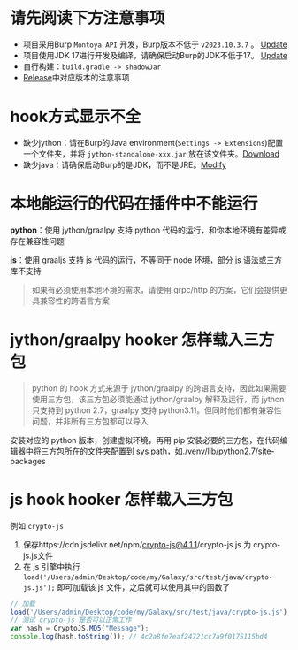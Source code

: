 # 请先阅读下方注意事项

- 项目采用Burp `Montoya API` 开发，Burp版本不低于 `v2023.10.3.7` 。 [Update](https://github.com/outlaws-bai/Galaxy?tab=readme-ov-file#%E5%B8%B8%E7%94%A8%E5%9C%B0%E5%9D%80)
- 项目使用JDK 17进行开发及编译，请确保启动Burp的JDK不低于17。 [Update](https://github.com/outlaws-bai/Galaxy?tab=readme-ov-file#%E5%B8%B8%E7%94%A8%E5%9C%B0%E5%9D%80)
- 自行构建：`build.gradle -> shadowJar`
- [Release](https://github.com/outlaws-bai/Galaxy/releases)中对应版本的注意事项

# hook方式显示不全

- 缺少jython：请在Burp的Java environment(`Settings -> Extensions`)配置一个文件夹，并将 `jython-standalone-xxx.jar` 放在该文件夹。[Download](https://www.jython.org/download)
- 缺少java：请确保启动Burp的是JDK，而不是JRE。[Modify](https://github.com/outlaws-bai/Galaxy/blob/main/docs/ToJDK.md)

# 本地能运行的代码在插件中不能运行

**python**：使用 jython/graalpy 支持 python 代码的运行，和你本地环境有差异或存在兼容性问题

**js**：使用  graaljs 支持 js 代码的运行，不等同于 node 环境，部分 js 语法或三方库不支持

> 如果有必须使用本地环境的需求，请使用 grpc/http 的方案，它们会提供更具兼容性的跨语言方案

# jython/graalpy hooker 怎样载入三方包

> python 的 hook 方式来源于 jython/graalpy 的跨语言支持，因此如果需要使用三方包，该三方包必须能通过 jython/graalpy 解释及运行，而 jython 只支持到 python 2.7，graalpy 支持 python3.11。但同时他们都有兼容性问题，并非所有三方包都可以导入

安装对应的 python 版本，创建虚拟环境，再用 pip 安装必要的三方包，在代码编辑器中将三方包所在的文件夹配置到 sys path，如./venv/lib/python2.7/site-packages

# js hook hooker 怎样载入三方包

例如 `crypto-js`

1. 保存https://cdn.jsdelivr.net/npm/crypto-js@4.1.1/crypto-js.js 为 crypto-js.js文件
2. 在 js 引擎中执行 `load('/Users/admin/Desktop/code/my/Galaxy/src/test/java/crypto-js.js');` 即可加载该 js 文件，之后就可以使用其中的函数了

```js
// 加载
load('/Users/admin/Desktop/code/my/Galaxy/src/test/java/crypto-js.js');              
// 测试 crypto-js 是否可以正常工作
var hash = CryptoJS.MD5("Message");
console.log(hash.toString()); // 4c2a8fe7eaf24721cc7a9f0175115bd4       
```


